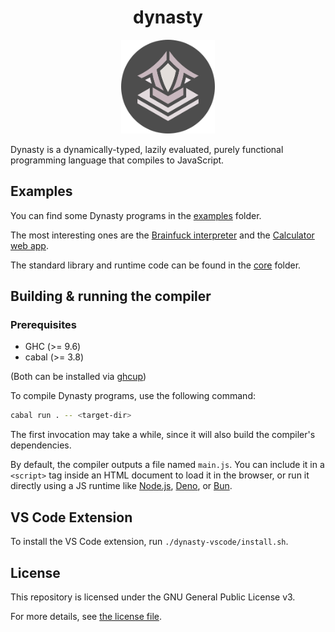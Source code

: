<!-- markdownlint-disable first-line-heading -->

<div align="center">
  <h1>dynasty</h1>

  <img src="assets/logo.png" alt="Dynasty Logo" width="150" height="150"/>
</div>

Dynasty is a dynamically-typed, lazily evaluated, purely functional programming language that compiles to JavaScript.

## Examples

You can find some Dynasty programs in the [examples](examples) folder.

The most interesting ones are the [Brainfuck interpreter](examples/bf) and the [Calculator web app](examples/calc).

The standard library and runtime code can be found in the [core](core) folder.

## Building & running the compiler

### Prerequisites

* GHC (>= 9.6)
* cabal (>= 3.8)

(Both can be installed via [ghcup](https://www.haskell.org/ghcup/))

To compile Dynasty programs, use the following command:

```sh
cabal run . -- <target-dir>
```

The first invocation may take a while, since it will also build the compiler's dependencies.

By default, the compiler outputs a file named `main.js`. You can include it in a `<script>` tag inside an HTML document to load it in the browser, or run it directly using a JS runtime like [Node.js](https://nodejs.org/), [Deno](https://deno.land/), or [Bun](https://bun.sh/).

## VS Code Extension

To install the VS Code extension, run `./dynasty-vscode/install.sh`.

## License

This repository is licensed under the GNU General Public License v3.

For more details, see [the license file](LICENSE.txt).
